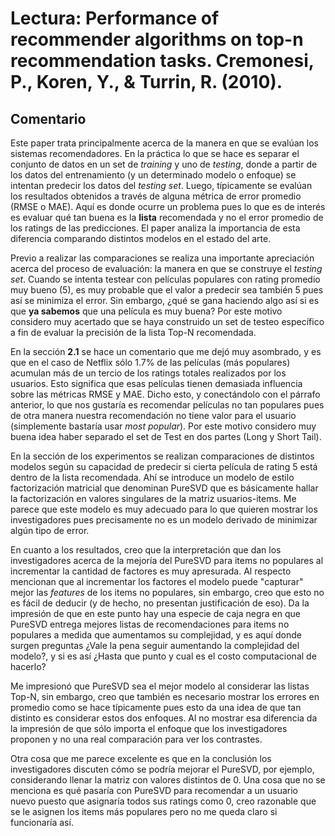 # Lectura: Performance of recommender algorithms on top-n recommendation tasks. Cremonesi, P., Koren, Y., & Turrin, R. (2010). 

## Comentario

Este paper trata principalmente acerca de la manera en que se evalúan los sistemas recomendadores. En la práctica lo que se hace es separar el conjunto de datos en un set de *training* y uno de *testing*, donde a partir de los datos del entrenamiento (y un determinado modelo o enfoque) se intentan predecir los datos del *testing set*. Luego, típicamente se evalúan los resultados obtenidos a través de alguna métrica de error promedio (RMSE o MAE). Aquí es donde ocurre un problema pues lo que es de interés es evaluar qué tan buena es la **lista** recomendada y no el error promedio de los ratings de las predicciones. El paper analiza la importancia de esta diferencia comparando distintos modelos en el estado del arte. 

Previo a realizar las comparaciones se realiza una importante apreciación acerca del proceso de evaluación: la manera en que se construye el *testing set*. Cuando se intenta testear con películas populares con rating promedio muy bueno (5), es muy probable que el valor a predecir sea también 5 pues así se minimiza el error. Sin embargo, ¿qué se gana haciendo algo así si es que **ya sabemos** que una película es muy buena? Por este motivo considero muy acertado que se haya construido un set de testeo específico a fin de evaluar la precisión de la lista Top-N recomendada.

En la sección **2.1** se hace un comentario que me dejó muy asombrado, y es que en el caso de Netflix sólo 1.7% de las películas (más populares) acumulan más de un tercio de los ratings totales realizados por los usuarios. Esto significa que esas películas tienen demasiada influencia sobre las métricas RMSE y MAE. Dicho esto, y conectándolo con el párrafo anterior, lo que nos gustaría es recomendar películas no tan populares pues de otra manera nuestra recomendación no tiene valor para el usuario (simplemente bastaría usar *most popular*). Por este motivo considero muy buena idea haber separado el set de Test en dos partes (Long y Short Tail). 

En la sección de los experimentos se realizan comparaciones de distintos modelos según su capacidad de predecir si cierta película de rating 5 está dentro de la lista recomendada. Ahí se introduce un modelo de estilo factorización matricial que denominan PureSVD que es básicamente hallar la factorización en valores singulares de la matriz usuarios-items. Me parece que este modelo es muy adecuado para lo que quieren mostrar los investigadores pues precisamente no es un modelo derivado de minimizar algún tipo de error. 

En cuanto a los resultados, creo que la interpretación que dan los investigadores acerca de la mejoría del PureSVD para items no populares al incrementar la cantidad de factores es muy apresurada. Al respecto mencionan que al incrementar los factores el modelo puede "capturar" mejor las *features* de los items no populares, sin embargo, creo que esto no es fácil de deducir (y de hecho, no presentan justificación de eso). Da la impresión de que en este punto hay una especie de caja negra en que PureSVD entrega mejores listas de recomendaciones para items no populares a medida que aumentamos su complejidad, y es aquí donde surgen preguntas ¿Vale la pena seguir aumentando la complejidad del modelo?, y si es así ¿Hasta que punto y cual es el costo computacional de hacerlo?

Me impresionó que PureSVD sea el mejor modelo al considerar las listas Top-N, sin embargo, creo que también es necesario mostrar los errores en promedio como se hace típicamente pues esto da una idea de que tan distinto es considerar estos dos enfoques. Al no mostrar esa diferencia da la impresión de que sólo importa el enfoque que los investigadores proponen y no una real comparación para ver los contrastes.

Otra cosa que me parece excelente es que en la conclusión los investigadores discuten cómo se podría mejorar el PureSVD, por ejemplo, considerando llenar la matriz con valores distintos de 0. Una cosa que no se menciona es qué pasaría con PureSVD para recomendar a un usuario nuevo puesto que asignaría todos sus ratings como 0, creo razonable que se le asignen los items más populares pero no me queda claro si funcionaría así. 



